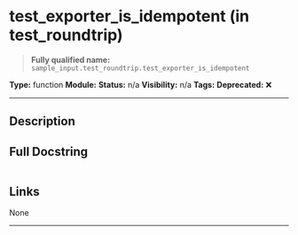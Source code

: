 # test_exporter_is_idempotent (in test_roundtrip)
> **Fully qualified name:** `sample_input.test_roundtrip.test_exporter_is_idempotent`

**Type:** function
**Module:** 
**Status:** n/a
**Visibility:** n/a
**Tags:** 
**Deprecated:** ❌

---

## Description


## Full Docstring
```

```

## Links
None

---
